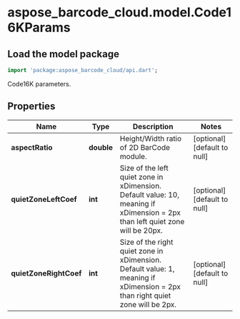 # aspose_barcode_cloud.model.Code16KParams

## Load the model package

```dart
import 'package:aspose_barcode_cloud/api.dart';
```
Code16K parameters.

## Properties

Name | Type | Description | Notes
---- | ---- | ----------- | -----
**aspectRatio** | **double** | Height/Width ratio of 2D BarCode module. | [optional] [default to null]
**quietZoneLeftCoef** | **int** | Size of the left quiet zone in xDimension. Default value: 10, meaning if xDimension &#x3D; 2px than left quiet zone will be 20px. | [optional] [default to null]
**quietZoneRightCoef** | **int** | Size of the right quiet zone in xDimension. Default value: 1, meaning if xDimension &#x3D; 2px than right quiet zone will be 2px. | [optional] [default to null]

